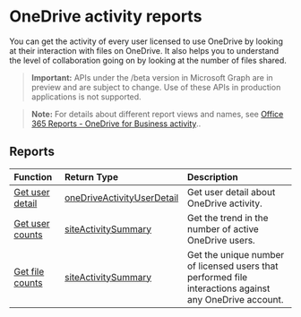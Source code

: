 # OneDrive activity reports

You can get the activity of every user licensed to use OneDrive by looking at their interaction with files on OneDrive. It also helps you to understand the level of collaboration going on by looking at the number of files shared.

> **Important:** APIs under the /beta version in Microsoft Graph are in preview and are subject to change. Use of these APIs in production applications is not supported.

> **Note:** For details about different report views and names, see [Office 365 Reports - OneDrive for Business activity](https://support.office.com/client/OneDrive-for-Business-user-activity-8bbe4bf8-221b-46d6-99a5-2fb3c8ef9353)..

## Reports

| Function                                 | Return Type                              | Description                              |
| :--------------------------------------- | :--------------------------------------- | :--------------------------------------- |
| [Get user detail](../api/reportroot_onedriveactivityuserdetail.md) | [oneDriveActivityUserDetail](../api/reportroot_onedriveactivityuserdetail.md#response) | Get user detail about OneDrive activity. |
| [Get user counts](../api/reportroot_onedriveactivityusercounts.md) | [siteActivitySummary](../api/reportroot_onedriveactivityusercounts.md#response) | Get the trend in the number of active OneDrive users. |
| [Get file counts](../api/reportroot_onedriveactivityfilecounts.md) | [siteActivitySummary](../api/reportroot_onedriveactivityfilecounts.md#response) | Get the unique number of licensed users that performed file interactions against any OneDrive account. |
